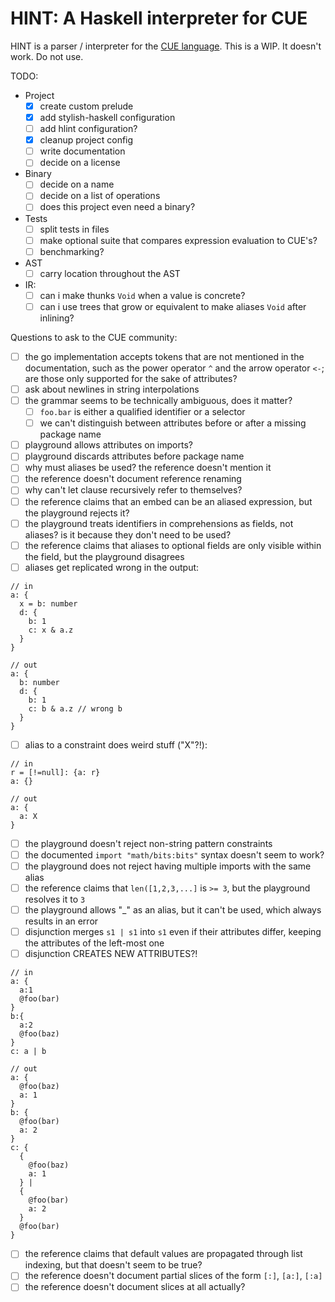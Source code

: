 # HINT: A Haskell interpreter for CUE

HINT is a parser / interpreter for the [CUE language](https://cuelang.org/). This is a WIP. It doesn't work. Do not use.

TODO:
  - Project
    - [x] create custom prelude
    - [x] add stylish-haskell configuration
    - [ ] add hlint configuration?
    - [x] cleanup project config
    - [ ] write documentation
    - [ ] decide on a license
  - Binary
    - [ ] decide on a name
    - [ ] decide on a list of operations
    - [ ] does this project even need a binary?
  - Tests
    - [ ] split tests in files
    - [ ] make optional suite that compares expression evaluation to CUE's?
    - [ ] benchmarking?
  - AST
    - [ ] carry location throughout the AST
  - IR:
    - [ ] can i make thunks `Void` when a value is concrete?
    - [ ] can i use trees that grow or equivalent to make aliases `Void` after inlining?

Questions to ask to the CUE community:
  - [ ] the go implementation accepts tokens that are not mentioned in the documentation, such as the power operator `^` and the arrow operator `<-`; are those only supported for the sake of attributes?
  - [ ] ask about newlines in string interpolations
  - [ ] the grammar seems to be technically ambiguous, does it matter?
    - [ ] `foo.bar` is either a qualified identifier or a selector
    - [ ] we can't distinguish between attributes before or after a missing package name
  - [ ] playground allows attributes on imports?
  - [ ] playground discards attributes before package name
  - [ ] why must aliases be used? the reference doesn't mention it
  - [ ] the reference doesn't document reference renaming
  - [ ] why can't let clause recursively refer to themselves?
  - [ ] the reference claims that an embed can be an aliased expression, but the playground rejects it?
  - [ ] the playground treats identifiers in comprehensions as fields, not aliases? is it because they don't need to be used?
  - [ ] the reference claims that aliases to optional fields are only visible within the field, but the playground disagrees
  - [ ] aliases get replicated wrong in the output:
```cue
// in
a: {
  x = b: number
  d: {
    b: 1
    c: x & a.z
  }
}

// out
a: {
  b: number
  d: {
    b: 1
    c: b & a.z // wrong b
  }
}
```
  - [ ] alias to a constraint does weird stuff ("X"?!):
```cue
// in
r = [!=null]: {a: r}
a: {}

// out
a: {
  a: X
}
```
  - [ ] the playground doesn't reject non-string pattern constraints
  - [ ] the documented `import "math/bits:bits"` syntax doesn't seem to work?
  - [ ] the playground does not reject having multiple imports with the same alias
  - [ ] the reference claims that `len([1,2,3,...]` is `>= 3`, but the playground resolves it to `3`
  - [ ] the playground allows "_" as an alias, but it can't be used, which always results in an error
  - [ ] disjunction merges `s1 | s1` into `s1` even if their attributes differ, keeping the attributes of the left-most one
  - [ ] disjunction CREATES NEW ATTRIBUTES?!
```cue
// in
a: {
  a:1
  @foo(bar)
}
b:{
  a:2
  @foo(baz)
}
c: a | b

// out
a: {
  @foo(baz)
  a: 1
}
b: {
  @foo(bar)
  a: 2
}
c: {
  {
    @foo(baz)
    a: 1
  } |
  {
    @foo(bar)
    a: 2
  }
  @foo(bar)
}
```
  - [ ] the reference claims that default values are propagated through list indexing, but that doesn't seem to be true?
  - [ ] the reference doesn't document partial slices of the form `[:]`, `[a:]`, `[:a]`
  - [ ] the reference doesn't document slices at all actually?
